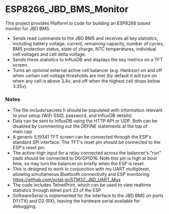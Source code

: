 # ESP8266_JBD_BMS_Monitor
This project provides Platform.io code for building an ESP8266 based monitor for JBD BMS.

- Sends read commands to the JBD BMS and receives all key statistics, including battery voltage, current, remaining capacity, number of cycles, BMS protection status, state of charge, NTC temperatures, individual cell voltages and cell delta voltage.
- Sends these statistics to InfluxDB and displays the key metrics on a TFT screen.
- Turns an optional external active cell balancer (e.g. Hankzor) on and off when certain cell voltage thresholds are met (by default it will turn on when any cell is above 3.4v, and off when the highest cell drops below 3.35v).


### Notes
- The file include/secrets.h should be populated with information relevant to your setup (WiFi SSID, password, and InfluxDB details)
- Data can be sent to InfluxDB using the HTTP API or UDP. Both can be disabled by commenting out the DEFINE statements at the top of main.cpp
- A generic ILI9341 TFT screen can be connected through the ESP's standard SPI interface. The TFT's reset pin should be connected to the ESP's reset pin.
- The active-high input for a relay connected across the balancer's "run" pads should be connected to D0/GPIO16. Note this pin is high at boot time, so may turn the balancer on briefly when the ESP is reset.
- This is designed to work in conjunction with my UART multiplexer, allowing simultaneous Bluetooth connectivity and ESP monitoring: https://github.com/octal-ip/STM32_JBD_UART_Mux
- The code includes TelnetPrint, which can be used to view realtime statistics through telnet port 23 of the ESP.
- SoftwareSerial is implemented for the interface to the JBD BMS on ports D1 (TX) and D2 (RX), leaving the hardware serial available for debugging.

